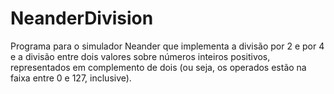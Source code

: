 # NeanderDivision

Programa para o simulador Neander que implementa a divisão por 2 e por 4 e a divisão entre dois valores sobre números inteiros positivos, representados em complemento de dois (ou seja, os operados estão na faixa entre 0 e 127, inclusive).
